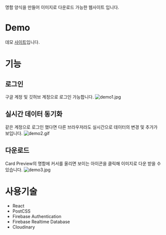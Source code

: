 명함 양식을 만들어 이미지로 다운로드 가능한 웹사이트 입니다.

# Demo

데모 [사이트][1]입니다.

# 기능

## 로그인

구글 계정 및 깃허브 계정으로 로그인 가능합니다.
![demo1.jpg][2]

## 실시간 데이터 동기화

같은 계정으로 로그인 했다면 다른 브라우저라도 실시간으로 데이터의 변경 및 추가가 보입니다.
![demo2.gif][3]

## 다운로드

Card Preview의 명함에 커서를 올리면 보이는 아이콘을 클릭해 이미지로 다운 받을 수 있습니다.
![demo3.jpg][4]

# 사용기술

- React
- PostCSS
- Firebase Authentication
- Firebase Realtime Database
- Cloudinary

[1]: https://kind-murdock-f6d447.netlify.app
[2]: https://raw.githubusercontent.com/read0more/business-card-maker/public/images/demo/demo1.jpg
[3]: https://raw.githubusercontent.com/read0more/business-card-maker/public/images/demo/demo2.gif
[4]: https://raw.githubusercontent.com/read0more/business-card-maker/public/images/demo/demo3.jpg
